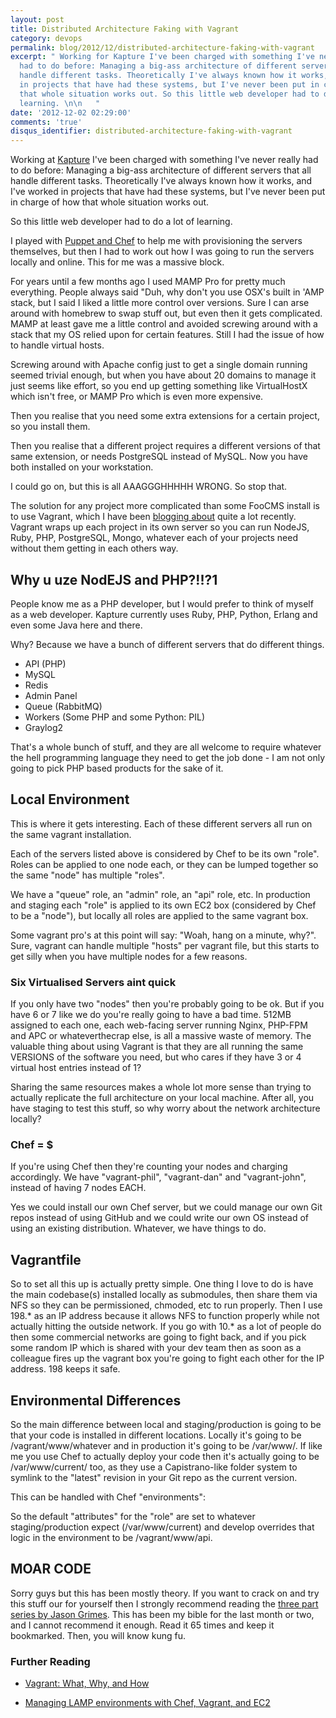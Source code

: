 ```yaml
---
layout: post
title: Distributed Architecture Faking with Vagrant
category: devops
permalink: blog/2012/12/distributed-architecture-faking-with-vagrant
excerpt: " Working for Kapture I've been charged with something I've never really
  had to do before: Managing a big-ass architecture of different servers that all
  handle different tasks. Theoretically I've always known how it works, and I've worked
  in projects that have had these systems, but I've never been put in charge of how
  that whole situation works out. So this little web developer had to do a lot of
  learning. \n\n   "
date: '2012-12-02 02:29:00'
comments: 'true'
disqus_identifier: distributed-architecture-faking-with-vagrant
---
```


Working at [Kapture](http://kaptu.re/) I've been charged with something I've never really had to do before: Managing a big-ass architecture of different servers that all handle different tasks. Theoretically I've always known how it works, and I've worked in projects that have had these systems, but I've never been put in charge of how that whole situation works out.

So this little web developer had to do a lot of learning.

I played with [Puppet and Chef](/blog/2012/10/puppet-or-chef) to help me with provisioning the servers themselves, but then I had to work out how I was going to run the servers locally and online. This for me was a massive block.

For years until a few months ago I used MAMP Pro for pretty much everything. People always said "Duh, why don't you use OSX's built in 'AMP stack, but I said I liked a little more control over versions. Sure I can arse around with homebrew to swap stuff out, but even then it gets complicated. MAMP at least gave me a little control and avoided screwing around with a stack that my OS relied upon for certain features. Still I had the issue of how to handle virtual hosts.

Screwing around with Apache config just to get a single domain running seemed trivial enough, but when you have about 20 domains to manage it just seems like effort, so you end up getting something like VirtualHostX which isn't free, or MAMP Pro which is even more expensive.

Then you realise that you need some extra extensions for a certain project, so you install them.

Then you realise that a different project requires a different versions of that same extension, or needs PostgreSQL instead of MySQL. Now you have both installed on your workstation.

I could go on, but this is all AAAGGGHHHHH WRONG. So stop that.

The solution for any project more complicated than some FooCMS install is to use Vagrant, which I have been [blogging about][vagrant] quite a lot recently. Vagrant wraps up each project in its own server so you can run NodeJS, Ruby, PHP, PostgreSQL, Mongo, whatever each of your projects need without them getting in each others way.

## Why u uze NodEJS and PHP?!!?1

People know me as a PHP developer, but I would prefer to think of myself as a web developer. Kapture currently uses Ruby, PHP, Python, Erlang and even some Java here and there.

Why? Because we have a bunch of different servers that do different things.

* API (PHP)
* MySQL
* Redis
* Admin Panel
* Queue (RabbitMQ)
* Workers (Some PHP and some Python: PIL)
* Graylog2

That's a whole bunch of stuff, and they are all welcome to require whatever the hell programming language they need to get the job done - I am not only going to pick PHP based products for the sake of it.

## Local Environment

This is where it gets interesting. Each of these different servers all run on the same vagrant installation.

Each of the servers listed above is considered by Chef to be its own "role". Roles can be applied to one node each, or they can be lumped together so the same "node" has multiple "roles". 

We have a "queue" role, an "admin" role, an "api" role, etc. In production and staging each "role" is applied to its own EC2 box (considered by Chef to be a "node"), but locally all roles are applied to the same vagrant box.

Some vagrant pro's at this point will say: "Woah, hang on a minute, why?". Sure, vagrant can handle multiple "hosts" per vagrant file, but this starts to get silly when you have multiple nodes for a few reasons.

### Six Virtualised Servers aint quick

If you only have two "nodes" then you're probably going to be ok. But if you have 6 or 7 like we do you're really going to have a bad time. 512MB assigned to each one, each web-facing server running Nginx, PHP-FPM and APC or whateverthecrap else, is all a massive waste of memory. The valuable thing about using Vagrant is that they are all running the same VERSIONS of the software you need, but who cares if they have 3 or 4 virtual host entries instead of 1? 

Sharing the same resources makes a whole lot more sense than trying to actually replicate the full architecture on your local machine. After all, you have staging to test this stuff, so why worry about the network architecture locally?

### Chef = $

If you're using Chef then they're counting your nodes and charging accordingly. We have "vagrant-phil", "vagrant-dan" and "vagrant-john", instead of having 7 nodes EACH.

Yes we could install our own Chef server, but we could manage our own Git repos instead of using GitHub and we could write our own OS instead of using an existing distribution. Whatever, we have things to do.

## Vagrantfile

So to set all this up is actually pretty simple. One thing I love to do is have the main codebase(s) installed locally as submodules, then share them via NFS so they can be permissioned, chmoded, etc to run properly. Then I use 198.* as an IP address because it allows NFS to function properly while not actually hitting the outside network. If you go with 10.* as a lot of people do then some commercial networks are going to fight back, and if you pick some random IP which is shared with your dev team then as soon as a colleague fires up the vagrant box you're going to fight each other for the IP address. 198 keeps it safe. 

<script src="https://gist.github.com/4186666.js?file=Vagrantfile"></script>

## Environmental Differences

So the main difference between local and staging/production is going to be that your code is installed in different locations. Locally it's going to be /vagrant/www/whatever and in production it's going to be /var/www/. If like me you use Chef to actually deploy your code then it's actually going to be /var/www/current/ too, as they use a Capistrano-like folder system to symlink to the "latest" revision in your Git repo as the current version.

This can be handled with Chef "environments":

<script src="https://gist.github.com/4186666.js?file=dev"></script>

So the default "attributes" for the "role" are set to whatever staging/production expect (/var/www/current) and develop overrides that logic in the environment to be /vagrant/www/api. 

## MOAR CODE

Sorry guys but this has been mostly theory. If you want to crack on and try this stuff our for yourself then I strongly recommend reading the [three part series by Jason Grimes][lampchef]. This has been my bible for the last month or two, and I cannot recommend it enough. Read it 65 times and keep it bookmarked. Then, you will know kung fu.

### Further Reading

* [Vagrant: What, Why, and How][vagrant]
* [Managing LAMP environments with Chef, Vagrant, and EC2][lampchef]

  [vagrant]: http://net.tutsplus.com/tutorials/php/vagrant-what-why-and-how/
  [lampchef]: http://www.jasongrimes.org/2012/06/managing-lamp-environments-with-chef-vagrant-and-ec2-1-of-3/
